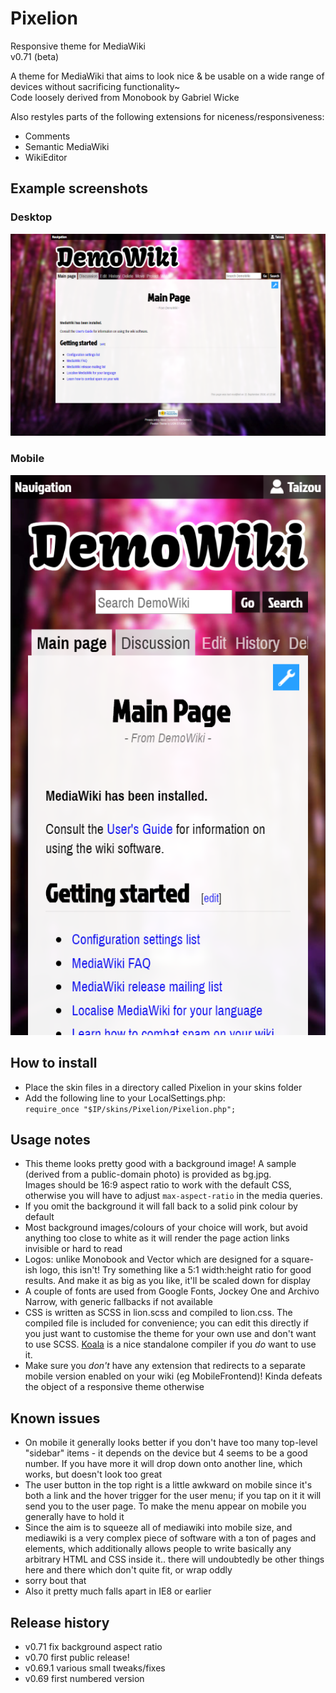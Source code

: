 # Pixelion
Responsive theme for MediaWiki  
v0.71 (beta)

A theme for MediaWiki that aims to look nice & be usable on a wide range of devices without sacrificing functionality~  
Code loosely derived from Monobook by Gabriel Wicke

Also restyles parts of the following extensions for niceness/responsiveness:
* Comments
* Semantic MediaWiki
* WikiEditor

## Example screenshots
### Desktop
![Desktop screenshot](example-desktop.png)
### Mobile
![Mobile screenshot](example-mobile.png)

## How to install
* Place the skin files in a directory called Pixelion in your skins folder
* Add the following line to your LocalSettings.php:  
`require_once "$IP/skins/Pixelion/Pixelion.php";`

## Usage notes
* This theme looks pretty good with a background image! A sample (derived from a public-domain photo) is provided as bg.jpg. \
  Images should be 16:9 aspect ratio to work with the default CSS, otherwise you will have to adjust `max-aspect-ratio` in the media queries.
* If you omit the background it will fall back to a solid pink colour by default
* Most background images/colours of your choice will work, but avoid anything too close to white as it will render the page action links invisible or hard to read
* Logos: unlike Monobook and Vector which are designed for a square-ish logo, this isn't! Try something like a 5:1 width:height ratio for good results. And make it as big as you like, it'll be scaled down for display
* A couple of fonts are used from Google Fonts, Jockey One and Archivo Narrow, with generic fallbacks if not available
* CSS is written as SCSS in lion.scss and compiled to lion.css. The compiled file is included for convenience; you can edit this directly if you just want to customise the theme for your own use and don't want to use SCSS. [Koala](http://koala-app.com/) is a nice standalone compiler if you *do* want to use it.
* Make sure you *don't* have any extension that redirects to a separate mobile version enabled on your wiki (eg MobileFrontend)! Kinda defeats the object of a responsive theme otherwise

## Known issues
* On mobile it generally looks better if you don't have too many top-level "sidebar" items - it depends on the device but 4 seems to be a good number.  If you have more it will drop down onto another line, which works, but doesn't look too great
* The user button in the top right is a little awkward on mobile since it's both a link and the hover trigger for the user menu; if you tap on it it will send you to the user page. To make the menu appear on mobile you generally have to hold it
* Since the aim is to squeeze all of mediawiki into mobile size, and mediawiki is a very complex piece of software with a ton of pages and elements, which additionally allows people to write basically any arbitrary HTML and CSS inside it..  there will undoubtedly be other things here and there which don't quite fit, or wrap oddly
* sorry bout that
* Also it pretty much falls apart in IE8 or earlier

## Release history
* v0.71 fix background aspect ratio
* v0.70 first public release!
* v0.69.1 various small tweaks/fixes
* v0.69 first numbered version
